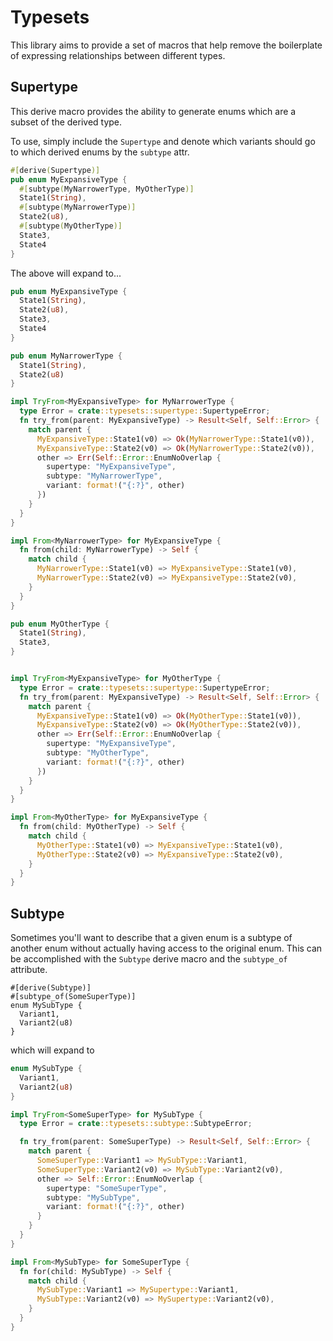 # Typesets

This library aims to provide a set of macros that help remove the boilerplate of expressing relationships between different types.

## Supertype

This derive macro provides the ability to generate enums which are a subset of the derived type.

To use, simply include the `Supertype` and denote which variants should go to which derived enums by the `subtype` attr.

```rust
#[derive(Supertype)]
pub enum MyExpansiveType {
  #[subtype(MyNarrowerType, MyOtherType)]
  State1(String),
  #[subtype(MyNarrowerType)]
  State2(u8),
  #[subtype(MyOtherType)]
  State3,
  State4
}
```

The above will expand to...

```rust
pub enum MyExpansiveType {
  State1(String),
  State2(u8),
  State3,
  State4
}

pub enum MyNarrowerType {
  State1(String),
  State2(u8)
}

impl TryFrom<MyExpansiveType> for MyNarrowerType {
  type Error = crate::typesets::supertype::SupertypeError;
  fn try_from(parent: MyExpansiveType) -> Result<Self, Self::Error> {
    match parent {
      MyExpansiveType::State1(v0) => Ok(MyNarrowerType::State1(v0)),
      MyExpansiveType::State2(v0) => Ok(MyNarrowerType::State2(v0)),
      other => Err(Self::Error::EnumNoOverlap {
        supertype: "MyExpansiveType",
        subtype: "MyNarrowerType",
        variant: format!("{:?}", other)
      })
    }
  }
}

impl From<MyNarrowerType> for MyExpansiveType {
  fn from(child: MyNarrowerType) -> Self {
    match child {
      MyNarrowerType::State1(v0) => MyExpansiveType::State1(v0),
      MyNarrowerType::State2(v0) => MyExpansiveType::State2(v0),
    }
  }
}

pub enum MyOtherType {
  State1(String),
  State3,
}


impl TryFrom<MyExpansiveType> for MyOtherType {
  type Error = crate::typesets::supertype::SupertypeError;
  fn try_from(parent: MyExpansiveType) -> Result<Self, Self::Error> {
    match parent {
      MyExpansiveType::State1(v0) => Ok(MyOtherType::State1(v0)),
      MyExpansiveType::State2(v0) => Ok(MyOtherType::State2(v0)),
      other => Err(Self::Error::EnumNoOverlap {
        supertype: "MyExpansiveType",
        subtype: "MyOtherType",
        variant: format!("{:?}", other)
      })
    }
  }
}

impl From<MyOtherType> for MyExpansiveType {
  fn from(child: MyOtherType) -> Self {
    match child {
      MyOtherType::State1(v0) => MyExpansiveType::State1(v0),
      MyOtherType::State2(v0) => MyExpansiveType::State2(v0),
    }
  }
}
```

## Subtype

Sometimes you'll want to describe that a given enum is a subtype of another enum without actually having access to the original enum.
This can be accomplished with the `Subtype` derive macro and the `subtype_of` attribute.

```
#[derive(Subtype)]
#[subtype_of(SomeSuperType)]
enum MySubType {
  Variant1,
  Variant2(u8)
}
```

which will expand to

```rust
enum MySubType {
  Variant1,
  Variant2(u8)
}

impl TryFrom<SomeSuperType> for MySubType {
  type Error = crate::typesets::subtype::SubtypeError;

  fn try_from(parent: SomeSuperType) -> Result<Self, Self::Error> {
    match parent {
      SomeSuperType::Variant1 => MySubType::Variant1,
      SomeSuperType::Variant2(v0) => MySubType::Variant2(v0),
      other => Self::Error::EnumNoOverlap {
        supertype: "SomeSuperType",
        subtype: "MySubType",
        variant: format!("{:?}", other)
      }
    }
  }
}

impl From<MySubType> for SomeSuperType {
  fn for(child: MySubType) -> Self {
    match child {
      MySubType::Variant1 => MySupertype::Variant1,
      MySubType::Variant2(v0) => MySupertype::Variant2(v0),
    }
  }
}
```
